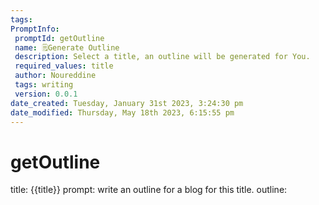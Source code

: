 ```yaml
---
tags: 
PromptInfo:
 promptId: getOutline
 name: 🗒️Generate Outline
 description: Select a title, an outline will be generated for You.
 required_values: title
 author: Noureddine
 tags: writing
 version: 0.0.1
date_created: Tuesday, January 31st 2023, 3:24:30 pm
date_modified: Thursday, May 18th 2023, 6:15:55 pm
---
```

# getOutline
title:
{{title}}
prompt:
write an outline for a blog for this title.
outline: